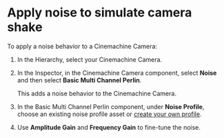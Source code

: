 # Apply noise to simulate camera shake

To apply a noise behavior to a Cinemachine Camera:

1. In the Hierarchy, select your Cinemachine Camera.

2. In the Inspector, in the Cinemachine Camera component, select **Noise** and then select **Basic Multi Channel Perlin**.

   This adds a noise behavior to the Cinemachine Camera.

3. In the Basic Multi Channel Perlin component, under **Noise Profile**, choose an existing noise profile asset or [create your own profile](CinemachineNoiseProfiles.md).

4. Use **Amplitude Gain** and **Frequency Gain** to fine-tune the noise.

